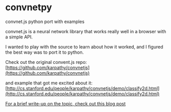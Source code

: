 convnetpy
=========

convnet.js python port with examples

convnet.js is a neural network library that works really well in a browser with a simple API.

I wanted to play with the source to learn about how it worked, and I figured the best way was to port it to python.

Check out the original convent.js repo: [https://github.com/karpathy/convnetjs](https://github.com/karpathy/convnetjs)

and example that got me excited about it: [http://cs.stanford.edu/people/karpathy/convnetjs/demo/classify2d.html](http://cs.stanford.edu/people/karpathy/convnetjs/demo/classify2d.html)


[For a brief write-up on the topic, check out this blog post](http://explod.io/neural-networks/)
